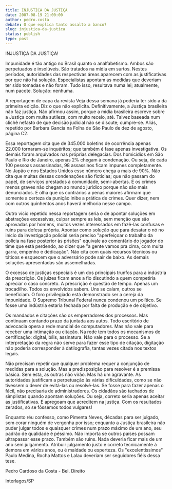 ```yaml
---
title: INJUSTIÇA DA JUSTIÇA
date: 2007-08-19 21:00:00
author: pedro.costa
debate: O que explica tanto assalto a banco?
slug: injustica-da-justica
status: publish 
type: post
---
```


INJUSTIÇA DA JUSTIÇA!  

Impunidade é tão antigo no Brasil quanto o analfabetismo. Ambos são perpetuados e insolúveis. São tratados na mídia em surtos. Nestes períodos, autoridades das respectivas áreas aparecem com as justificativas por que não há solução. Especialistas apontam as medidas que deveriam ter sido tomadas e não foram. Tudo isso, resultava numa lei; atualmente, num pacote. Solução: nenhuma.  

A reportagem de capa da revista Veja dessa semana já poderia ter sido a da primeira edição. Diz o que não explicita. Definitivamente, a Justiça brasileira não faz justiça. Não afirmou assim, porque a mídia brasileira escreve sobre a Justiça com muita sutileza, com muito receio, até. Talvez baseada num clichê nefasto de que decisão judicial não se discute; cumpre-se. Aliás, repetido por Barbara Gancia na Folha de São Paulo de dez de agosto, página C2.   

Essa reportagem cita que de 345.000 boletins de ocorrência apenas 22.000 tornaram-se inquéritos; que também é fase apenas investigativa. Os demais foram arquivados nas próprias delegacias. Dos homicídios em São Paulo e Rio de Janeiro, apenas 2% chegam à condenação. Ou seja, de cada 100 pessoas assassinadas, 98 assassinos ficam impunes completamente. No Japão e nos Estados Unidos esse número chega a mais de 90%. Não cita que muitas dessas condenações são fictícias; que não passam do papel, de serviços prestados à comunidade, semi-abertas. E os crimes menos graves não chegam ao mundo jurídico porque não são mais denunciados. E olha que os contrários a penas maiores afirmam que somente a certeza da punição inibe a prática de crimes. Quer dizer, nem com outros quinhentos anos haverá melhoria nesse campo.   

Outro vício repetido nessa reportagem seria o de apontar soluções em abstrações excessivas, culpar sempre as leis, sem menção que são aprovadas por homens, muitos vezes interessados em fazê-las confusas e ruins para defesa própria. Apontar como solução que para desatar o nó no início da investigação policial seria preciso "aperfeiçoar o trabalho da polícia na fase posterior às prisões" equivale ao comentário do jogador do time que está perdendo, ao dizer que "a gente vamos pra cima, com muita garra, empenho e dedicação". Não cita com quais recursos técnicos ou táticos e esquecem que o adversário pode sair de baixo. As demais soluções apresentadas são assemelhadas.   

O excesso de justiças especiais é um dos principais trunfos para a indústria da prescrição. Os juízes ficam anos a fio discutindo a quem competiria apreciar o caso concreto. A prescrição é questão de tempo. Apenas um trocadilho. Todos os envolvidos sabem. Uns se calam, outros se beneficiam. O foro privilegiado está demonstrado ser a cereja da impunidade. O Supremo Tribunal Federal nunca condenou um político. Se fosse uma indústria estaria fechada por falta de produção e de objetivo.   

Os mandados e citações são os emperradores dos processos. Mas continuam contando prazo da juntada aos autos. Todo escritório de advocacia opera a rede mundial de computadores. Mas não vale para receber uma intimação ou citação. Na rede tem todos os mecanismos de certificação: digital, bílis, assinatura. Não vale para o processo. Se a interpretação da regra não serve para fazer esse tipo de citação, digitação não poderia corresponder à datilografia, tantas vezes citada nos textos legais.   

Não precisam repetir que qualquer problema requer a conjunção de medidas para a solução. Mas a predisposição para resolver é a premissa básica. Sem esta, as outras não virão. Mas há um agravante. As autoridades justificam a perpetuação às várias dificuldades, como se não tivessem o dever de evitá-las ou resolvê-las. Se fosse para fazer apenas o fácil, não precisaria de administradores. Os cidadãos são tachados de simplistas quando apontam soluções. Ou seja, correto seria apenas aceitar as justificativas. E apregoam que acreditem na justiça. Com os resultados zerados, só se fôssemos todos vulgares!  

Enquanto réu confesso, como Pimenta Neves, décadas para ser julgado, sem corar ninguém de vergonha por isso; enquanto a Justiça brasileira não puder julgar todos e quaisquer crimes num prazo máximo de um ano, seu padrão de qualidade é péssimo. Não importa se outros países possam ultrapassar esse prazo. Também são ruins. Nada deveria ficar mais de um ano sem julgamento. Atribuir julgamento justo e correto tecnicamente à demora em vários anos, ou é maldade ou esperteza. Os "excelentíssimos" Paulo Medina, Rocha Mattos e Lalau deveriam ser seguidores fiéis dessa tese.   

  

Pedro Cardoso da Costa - Bel. Direito  

 Interlagos/SP  

  

